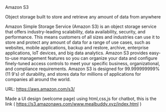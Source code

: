 Amazon S3

Object storage built to store and retrieve any amount of data from anywhere

Amazon Simple Storage Service (Amazon S3) is an object storage service that offers industry-leading scalability, data availability, security, and performance. 
This means customers of all sizes and industries can use it to store and protect any amount of data for a range of use cases, such as websites, mobile applications, backup and restore, archive, enterprise applications, IoT devices, and big data analytics. 
Amazon S3 provides easy-to-use management features so you can organize your data and configure finely-tuned access controls to meet your specific business, organizational, and compliance requirements. 
Amazon S3 is designed for 99.999999999% (11 9's) of durability, and stores data for millions of applications for companies all around the world.

URL: https://aws.amazon.com/s3/

Made a UI design (welcome page) using html,css,js for chatbot, this is the link ( https://s3.amazonaws.com/www.mealbuddy.xyz/index.html )


